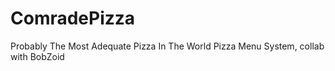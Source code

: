 # ComradePizza
Probably The Most Adequate Pizza In The World
Pizza Menu System, collab with BobZoid
